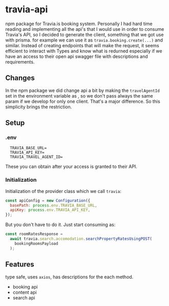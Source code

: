 # travia-api

npm package for Travia.is booking system. Personally I had hard time reading and implementing all the api's that I would use in order to consume Travia's API, so I decided to generate the client, something that we got use with prisma. for example we can use it as `travia.booking.create(...)` and similar. Instead of creating endpoints that will make the request, it seems efficient to interact with Types and know what is redurned especially if we have an access to their open api swagger file with descriptions and requirements.

## Changes

In the npm package we did change api a bit by making the `travelAgentId` set in the environment variable as , so we don't pass always the same param if we develop for only one client. That's a major difference. So this simplicity brings the restriction.

## Setup

### .env

```env
  TRAVIA_BASE_URL=
  TRAVIA_API_KEY=
  TRAVIA_TRAVEL_AGENT_ID=
```

These you can obtain after your access is granted to their API.

### Initialization

Initialization of the provider class which we call `travia`:

```js
const apiConfig = new Configuration({
  basePath: process.env.TRAVIA_BASE_URL,
  apiKey: process.env.TRAVIA_API_KEY,
});
```

But you don't have to do it. Just start consuming as:

```js
const roomRatesResponse =
  await travia.search.accomodation.searchPropertyRatesUsingPOST(
    bookingRoomsPayload
  );
```

## Features

type safe, uses `axios`, has descriptions for the each method.

- booking api
- content api
- search api
